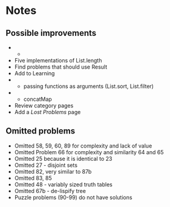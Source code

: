 # Notes 


## Possible improvements
* *
* Five implementations of List.length
* Find problems that should use Result
* Add to Learning 
* * passing functions as arguments (List.sort, List.filter)
* * concatMap
* Review category pages
* Add a *Lost Problems* page

## Omitted problems
* Omitted 58, 59, 60, 89 for complexity and lack of value
* Omitted Problem 66 for complexity and similarity 64 and 65
* Omitted 25 because it is identical to 23
* Omitted 27 - disjoint sets
* Omitted 82, very similar to 87b
* Omitted 83, 85
* Omitted 48 - variably sized truth tables 
* Omitted 67b - de-lispify tree
* Puzzle problems (90-99) do not have solutions
